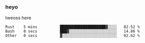 ### heyo
tweoss here

<!--START_SECTION:waka-->

```text
Rust    5 mins          ████████████████████▓░░░░   82.52 %
Bash    0 secs          ███▓░░░░░░░░░░░░░░░░░░░░░   14.86 %
Other   0 secs          ▓░░░░░░░░░░░░░░░░░░░░░░░░   02.62 %
```

<!--END_SECTION:waka-->

<!--
**Tweoss/tweoss** is a ✨ _special_ ✨ repository because its `README.md` (this file) appears on your GitHub profile.

Here are some ideas to get you started:

- 🔭 I’m currently working on ...
- 🌱 I’m currently learning ...
- 👯 I’m looking to collaborate on ...
- 🤔 I’m looking for help with ...
- 💬 Ask me about ...
- 📫 How to reach me: ...
- 😄 Pronouns: ...
- ⚡ Fun fact: ...
-->
